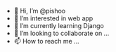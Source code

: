 - 👋 Hi, I’m @pishoo
- 👀 I’m interested in web app 
- 🌱 I’m currently learning Django
- 💞️ I’m looking to collaborate on ...
- 📫 How to reach me ...

<!---
pishoo/pishoo is a ✨ special ✨ repository because its `README.md` (this file) appears on your GitHub profile.
You can click the Preview link to take a look at your changes.
--->
